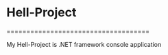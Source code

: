 # Hell-Project
                                                   
====================================

My Hell-Project is .NET framework console application 
                               
                                    
